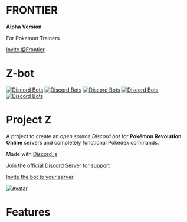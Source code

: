 # FRONTIER
**Alpha Version**

For Pokemon Trainers

[Invite @Frontier](https://discord.com/api/oauth2/authorize?client_id=1131534670404788295&permissions=26932331150400&scope=bot)

# Z-bot
[![Discord Bots](https://discordbots.org/api/widget/status/405365319901904899.svg)](https://discordbots.org/bot/405365319901904899)
[![Discord Bots](https://discordbots.org/api/widget/servers/405365319901904899.svg)](https://discordbots.org/bot/405365319901904899)
[![Discord Bots](https://discordbots.org/api/widget/upvotes/405365319901904899.svg)](https://discordbots.org/bot/405365319901904899)
[![Discord Bots](https://discordbots.org/api/widget/lib/405365319901904899.svg)](https://discordbots.org/bot/405365319901904899)
[![Discord Bots](https://discordbots.org/api/widget/owner/405365319901904899.svg)](https://discordbots.org/bot/405365319901904899)

# Project Z
A project to create an *open source Discord bot* for **Pokémon Revolution Online** servers and completely functional Pokedex commands.

Made with [Discord.js](https://github.com/discordjs/discord.js)

[Join the official Discord Server for support](https://discord.gg/PMXCpFC)

[Invite the bot to your server](https://discordapp.com/oauth2/authorize?&client_id=405365319901904899&scope=bot&permissions=8)

[![Avatar](https://cdn.discordapp.com/avatars/405365319901904899/c961f321de623baaf7b5e89fffe427a8.png?size=2048)]()

# Features
